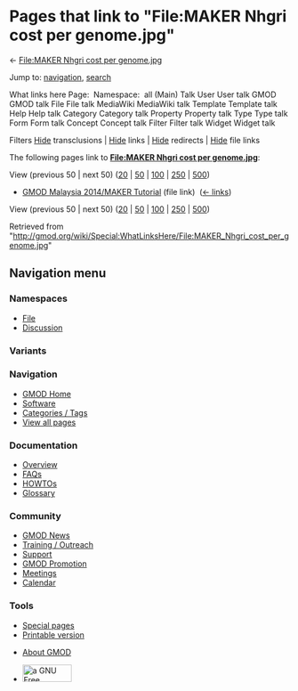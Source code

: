 <div id="mw-page-base" class="noprint">

</div>

<div id="mw-head-base" class="noprint">

</div>

<div id="content" class="mw-body" role="main">

<span id="top"></span>

<div id="mw-js-message" style="display:none;">

</div>



# <span dir="auto">Pages that link to "File:MAKER Nhgri cost per genome.jpg"</span>

<div id="bodyContent">

<div id="contentSub">

← [File:MAKER Nhgri cost per
genome.jpg](/wiki/File:MAKER_Nhgri_cost_per_genome.jpg "File:MAKER Nhgri cost per genome.jpg")

</div>

<div id="jump-to-nav" class="mw-jump">

Jump to: [navigation](#mw-navigation), [search](#p-search)

</div>

<div id="mw-content-text">

What links here Page:  Namespace:  all (Main) Talk User User talk GMOD
GMOD talk File File talk MediaWiki MediaWiki talk Template Template talk
Help Help talk Category Category talk Property Property talk Type Type
talk Form Form talk Concept Concept talk Filter Filter talk Widget
Widget talk

Filters
[Hide](/mediawiki/index.php?title=Special:WhatLinksHere/File:MAKER_Nhgri_cost_per_genome.jpg&hidetrans=1 "Special:WhatLinksHere/File:MAKER Nhgri cost per genome.jpg")
transclusions \|
[Hide](/mediawiki/index.php?title=Special:WhatLinksHere/File:MAKER_Nhgri_cost_per_genome.jpg&hidelinks=1 "Special:WhatLinksHere/File:MAKER Nhgri cost per genome.jpg")
links \|
[Hide](/mediawiki/index.php?title=Special:WhatLinksHere/File:MAKER_Nhgri_cost_per_genome.jpg&hideredirs=1 "Special:WhatLinksHere/File:MAKER Nhgri cost per genome.jpg")
redirects \|
[Hide](/mediawiki/index.php?title=Special:WhatLinksHere/File:MAKER_Nhgri_cost_per_genome.jpg&hideimages=1 "Special:WhatLinksHere/File:MAKER Nhgri cost per genome.jpg")
file links

The following pages link to **[File:MAKER Nhgri cost per
genome.jpg](/wiki/File:MAKER_Nhgri_cost_per_genome.jpg "File:MAKER Nhgri cost per genome.jpg")**:

View (previous 50 \| next 50)
([20](/mediawiki/index.php?title=Special:WhatLinksHere/File:MAKER_Nhgri_cost_per_genome.jpg&limit=20 "Special:WhatLinksHere/File:MAKER Nhgri cost per genome.jpg")
\|
[50](/mediawiki/index.php?title=Special:WhatLinksHere/File:MAKER_Nhgri_cost_per_genome.jpg&limit=50 "Special:WhatLinksHere/File:MAKER Nhgri cost per genome.jpg")
\|
[100](/mediawiki/index.php?title=Special:WhatLinksHere/File:MAKER_Nhgri_cost_per_genome.jpg&limit=100 "Special:WhatLinksHere/File:MAKER Nhgri cost per genome.jpg")
\|
[250](/mediawiki/index.php?title=Special:WhatLinksHere/File:MAKER_Nhgri_cost_per_genome.jpg&limit=250 "Special:WhatLinksHere/File:MAKER Nhgri cost per genome.jpg")
\|
[500](/mediawiki/index.php?title=Special:WhatLinksHere/File:MAKER_Nhgri_cost_per_genome.jpg&limit=500 "Special:WhatLinksHere/File:MAKER Nhgri cost per genome.jpg"))

- [GMOD Malaysia 2014/MAKER
  Tutorial](/wiki/GMOD_Malaysia_2014/MAKER_Tutorial "GMOD Malaysia 2014/MAKER Tutorial")
  (file link) ‎ <span class="mw-whatlinkshere-tools">([←
  links](/mediawiki/index.php?title=Special:WhatLinksHere&target=GMOD+Malaysia+2014%2FMAKER+Tutorial "Special:WhatLinksHere"))</span>

View (previous 50 \| next 50)
([20](/mediawiki/index.php?title=Special:WhatLinksHere/File:MAKER_Nhgri_cost_per_genome.jpg&limit=20 "Special:WhatLinksHere/File:MAKER Nhgri cost per genome.jpg")
\|
[50](/mediawiki/index.php?title=Special:WhatLinksHere/File:MAKER_Nhgri_cost_per_genome.jpg&limit=50 "Special:WhatLinksHere/File:MAKER Nhgri cost per genome.jpg")
\|
[100](/mediawiki/index.php?title=Special:WhatLinksHere/File:MAKER_Nhgri_cost_per_genome.jpg&limit=100 "Special:WhatLinksHere/File:MAKER Nhgri cost per genome.jpg")
\|
[250](/mediawiki/index.php?title=Special:WhatLinksHere/File:MAKER_Nhgri_cost_per_genome.jpg&limit=250 "Special:WhatLinksHere/File:MAKER Nhgri cost per genome.jpg")
\|
[500](/mediawiki/index.php?title=Special:WhatLinksHere/File:MAKER_Nhgri_cost_per_genome.jpg&limit=500 "Special:WhatLinksHere/File:MAKER Nhgri cost per genome.jpg"))

</div>

<div class="printfooter">

Retrieved from
"<http://gmod.org/wiki/Special:WhatLinksHere/File:MAKER_Nhgri_cost_per_genome.jpg>"

</div>

<div id="catlinks" class="catlinks catlinks-allhidden">

</div>

<div class="visualClear">

</div>

</div>

</div>

<div id="mw-navigation">

## Navigation menu

<div id="mw-head">



<div id="left-navigation">

<div id="p-namespaces" class="vectorTabs" role="navigation"
aria-labelledby="p-namespaces-label">

### Namespaces

- <span id="ca-nstab-image"><a href="/wiki/File:MAKER_Nhgri_cost_per_genome.jpg" accesskey="c"
  title="View the file page [c]">File</a></span>
- <span id="ca-talk"><a
  href="/mediawiki/index.php?title=File_talk:MAKER_Nhgri_cost_per_genome.jpg&amp;action=edit&amp;redlink=1"
  accesskey="t"
  title="Discussion about the content page [t]">Discussion</a></span>

</div>

<div id="p-variants" class="vectorMenu emptyPortlet" role="navigation"
aria-labelledby="p-variants-label">

### 

### Variants[](#)

<div class="menu">

</div>

</div>

</div>

<div id="right-navigation">





</div>



</div>

</div>

</div>

<div id="mw-panel">

<div id="p-logo" role="banner">

<a href="/wiki/Main_Page"
style="background-image: url(http://gmod.org/images/GMOD-cogs.png);"
title="Visit the main page"></a>

</div>

<div id="p-Navigation" class="portal" role="navigation"
aria-labelledby="p-Navigation-label">

### Navigation

<div class="body">

- <span id="n-GMOD-Home">[GMOD Home](/wiki/Main_Page)</span>
- <span id="n-Software">[Software](/wiki/GMOD_Components)</span>
- <span id="n-Categories-.2F-Tags">[Categories /
  Tags](/wiki/Categories)</span>
- <span id="n-View-all-pages">[View all
  pages](/wiki/Special:AllPages)</span>

</div>

</div>

<div id="p-Documentation" class="portal" role="navigation"
aria-labelledby="p-Documentation-label">

### Documentation

<div class="body">

- <span id="n-Overview">[Overview](/wiki/Overview)</span>
- <span id="n-FAQs">[FAQs](/wiki/Category:FAQ)</span>
- <span id="n-HOWTOs">[HOWTOs](/wiki/Category:HOWTO)</span>
- <span id="n-Glossary">[Glossary](/wiki/Glossary)</span>

</div>

</div>

<div id="p-Community" class="portal" role="navigation"
aria-labelledby="p-Community-label">

### Community

<div class="body">

- <span id="n-GMOD-News">[GMOD News](/wiki/GMOD_News)</span>
- <span id="n-Training-.2F-Outreach">[Training /
  Outreach](/wiki/Training_and_Outreach)</span>
- <span id="n-Support">[Support](/wiki/Support)</span>
- <span id="n-GMOD-Promotion">[GMOD
  Promotion](/wiki/GMOD_Promotion)</span>
- <span id="n-Meetings">[Meetings](/wiki/Meetings)</span>
- <span id="n-Calendar">[Calendar](/wiki/Calendar)</span>

</div>

</div>

<div id="p-tb" class="portal" role="navigation"
aria-labelledby="p-tb-label">

### Tools

<div class="body">

- <span id="t-specialpages"><a href="/wiki/Special:SpecialPages" accesskey="q"
  title="A list of all special pages [q]">Special pages</a></span>
- <span id="t-print"><a
  href="/mediawiki/index.php?title=Special:WhatLinksHere/File:MAKER_Nhgri_cost_per_genome.jpg&amp;printable=yes"
  rel="alternate" accesskey="p"
  title="Printable version of this page [p]">Printable version</a></span>

</div>

</div>

</div>

</div>

<div id="footer" role="contentinfo">

- <span id="footer-places-about">[About
  GMOD](/wiki/GMOD:About "GMOD:About")</span>

<!-- -->

- <span id="footer-copyrightico">[<img src="http://www.gnu.org/graphics/gfdl-logo-small.png" width="88"
  height="31" alt="a GNU Free Documentation License" />](http://www.gnu.org/licenses/fdl-1.3.html)</span>




</div>
